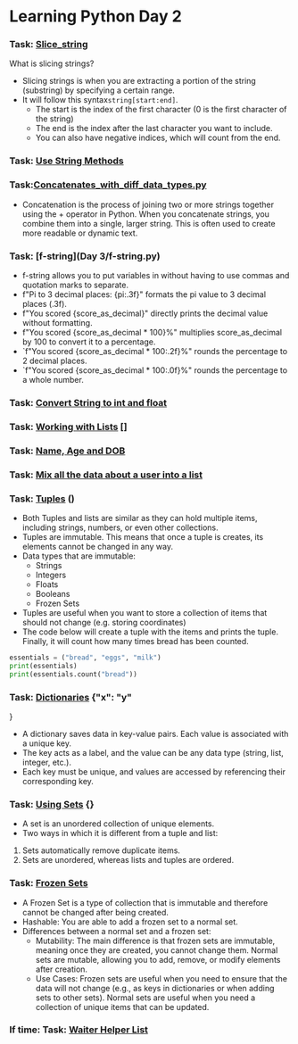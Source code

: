 # Learning Python Day 2 

### Task: [Slice_string](Day_2/Slice_string.py)

What is slicing strings?
* Slicing strings is when you are extracting a portion of the string (substring) by specifying a certain range. 
* It will follow this syntax```string[start:end]```.
    * The start is the index of the first character (0 is the first character of the string)
    * The end is the index after the last character you want to include. 
    * You can also have negative indices, which will count from the end. 

### Task: [Use String Methods](Day_2/Use_String_Methods.py)

### Task:[Concatenates_with_diff_data_types.py](Day_1/Concatenates_with_diff_data_types.py)
* Concatenation is the process of joining two or more strings together using the + operator in Python. When you concatenate strings, you combine them into a single, larger string. This is often used to create more readable or dynamic text.

### Task: [f-string](Day 3/f-string.py)
* f-string allows you to put variables in without having to use commas and quotation marks to separate. 
* f"Pi to 3 decimal places: {pi:.3f}" formats the pi value to 3 decimal places (.3f).
* f"You scored {score_as_decimal}" directly prints the decimal value without formatting.
* f"You scored {score_as_decimal * 100}%" multiplies score_as_decimal by 100 to convert it to a percentage.
* `f"You scored {score_as_decimal * 100:.2f}%" rounds the percentage to 2 decimal places.
* `f"You scored {score_as_decimal * 100:.0f}%" rounds the percentage to a whole number.

### Task: [Convert String to int and float](Day_1/Convert_String_to_int_and_float.py)

### Task: [Working with Lists](Day_2/Lists.py) []

### Task: [Name, Age and DOB](Name_Age_DOB.py)

### Task: [Mix all the data about a user into a list](Day_2/Mix_data_into_a_list.py)

### Task: [Tuples](Day_2/Tuples.py) ()
* Both Tuples and lists are similar as they can hold multiple items, including strings, numbers, or even other collections.
* Tuples are immutable. This means that once a tuple is creates, its elements cannot be changed in any way. 
* Data types that are immutable: 
  * Strings
  * Integers
  * Floats
  * Booleans 
  * Frozen Sets
* Tuples are useful when you want to store a collection of items that should not change (e.g. storing coordinates)
* The code below will create a tuple with the items and prints the tuple. Finally, it will count how many times bread has been counted. 
```python
essentials = ("bread", "eggs", "milk")
print(essentials)
print(essentials.count("bread"))
```

### Task: [Dictionaries](Day_2/Dictionaries.py) {"x": "y"
}
* A dictionary saves data in key-value pairs. Each value is associated with a unique key. 
* The key acts as a label, and the value can be any data type (string, list, integer, etc.). 
* Each key must be unique, and values are accessed by referencing their corresponding key.

### Task: [Using Sets](Using%20Sets.py) {}
* A set is an unordered collection of unique elements.
* Two ways in which it is different from a tuple and list:
1) Sets automatically remove duplicate items.
2) Sets are unordered, whereas lists and tuples are ordered. 

### Task: [Frozen Sets](Day_2/Frozen_set.py)
* A Frozen Set is a type of collection that is immutable and therefore cannot be changed after being created. 
* Hashable: You are able to add a frozen set to a normal set.
* Differences between a normal set and a frozen set: 
  * Mutability: The main difference is that frozen sets are immutable, meaning once they are created, you cannot change them. Normal sets are mutable, allowing you to add, remove, or modify elements after creation.
  * Use Cases: Frozen sets are useful when you need to ensure that the data will not change (e.g., as keys in dictionaries or when adding sets to other sets). Normal sets are useful when you need a collection of unique items that can be updated.

### If time: Task: [Waiter Helper List](Day_2/Waiter_helper_list.py)


